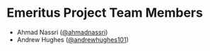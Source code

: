 # Emeritus Project Team Members

* Ahmad Nassri ([@ahmadnassri](https://github.com/ahmadnassri))
* Andrew Hughes ([@andrewhughes101](https://github.com/andrewhughes101))
